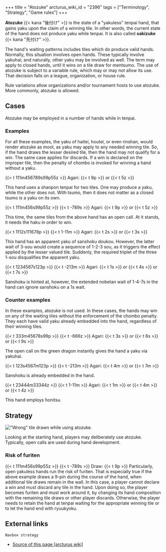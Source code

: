 +++
title = "Atozuke"
arcturus_wiki_id = "2396"
tags = ["Terminology", "Strategy", "Game rules"]
+++

**Atozuke** {{< kana "後付け" >}} is the state of a "yakuless" tenpai hand, that gains yaku upon the claim of a winning tile. In other words, the current state of the hand does not produce yaku while tenpai. It is also called **sakizuke** {{< kana "先付け" >}}.

The hand's waiting patterns includes tiles which do produce valid hands. Normally, this situation involves open hands. These typically involve yakuhai; and naturally, other yaku may be involved as well. The term may apply to closed hands, until it wins on a tile draw for mentsumo. The use of atozuke is subject to a variable rule, which may or may not allow its use. That decision falls on a league, organization, or house rule.

Rule variations allow organizations and/or tournament hosts to use atozuke. More commonly, atozuke is allowed.

## Cases

Atozuke may be employed in a number of hands while in tenpai.

### Examples

For all these examples, the yaku of haitei, houtei, or even rinshan, would render atozuke as moot, as yaku may apply to any needed winning tile. So, if the hand draws the lesser desired tile, then the hand may not qualify for a win. The same case applies for discards. If a win is declared on the improper tile, then the penalty of chombo is invoked for winning a hand without a yaku.

{{< t 111m456789s99p55z >}} Agari: {{< t 9p >}} or {{< t 5z >}}

This hand uses a shanpon tenpai for two tiles. One may produce a yaku, while the other does not. With tsumo, then it does not matter as a closed tsumo is a yaku on its own.

{{< t 111m456s99p55z >}} {{< t -789s >}} Agari: {{< t 9p >}} or {{< t 5z >}}

This time, the same tiles from the above hand has an open call. At it stands, it needs the haku in order to win.

{{< t 1112s111678p >}} {{< t 1-11m >}} Agari: {{< t 2s >}} or {{< t 3s >}}

This hand has an apparent yaku of sanshoku doukou. However, the latter wait of 3-sou would create a sequence of 1-2-3 sou, as it triggers the effect applied by the lesser valued tile. Suddenly, the required triplet of the three 1-sou disqualifies the apparent yaku.

{{< t 1234567s123p >}} {{< t -213m >}} Agari: {{< t 1s >}} or {{< t 4s >}} or {{< t 7s >}}

Sanshoku is hinted at, however, the extended nobetan wait of 1-4-7s in the hand can ignore sanshoku on a 1s wait.

### Counter examples

In these examples, atozuke is not used. In these cases, the hands may win on any of the waiting tiles without the enforcement of the chombo penalty. They each have valid yaku already embedded into the hand, regardless of their winning tiles.

{{< t 333m45678s99p >}} {{< t -666z >}} Agari: {{< t 3s >}} or {{< t 6s >}} or {{< t 9s >}}

The open call on the green dragon instantly gives the hand a yaku via yakuhai.

{{< t 123s4567m123p >}} {{< t -213m >}} Agari: {{< t 4m >}} or {{< t 7m >}}

Sanshoku is already embedded in the hand.

{{< t 23444m33344z >}} {{< t 1-11m >}} Agari: {{< t 1m >}} or {{< t 4m >}} or {{< t 4z >}}

This hand employs honitsu.

## Strategy

!["Wrong" tile drawn while using [atozuke](http://tenhou.net/0/?log=2014081312gm-0089-0000-f23fb075&tw=2&ts=7).](Atozuke_risk.png "\"Wrong\" tile drawn while using atozuke.")

Looking at the starting hand, players may deliberately use atozuke. Typically, open calls are used during hand development.

### Risk of furiten

{{< t 111m456s99p55z >}} {{< t -789s >}} Draw: {{< t 9p >}}
Particularly, open yakuless hands run the risk of furiten. That is especially true if the above example draws a 9-pin during the course of the hand, when additional tile draws remain in the wall. In this case, a player cannot declare a win and must discard any tile in the hand. Upon doing so, the player becomes furiten and must work around it, by changing its hand composition with the remaining tile draws or other player discards. Otherwise, the player needs to retain the hand at tenpai waiting for the appropriate winning tile or to let the hand end with ryuukyoku.

## External links

```Navbox strategy```
- [Source of this page [arcturus wiki]](http://arcturus.su/wiki/Atozuke)